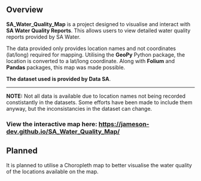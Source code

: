 ## Overview

**SA_Water_Quality_Map** is a project designed to visualise and interact with **SA Water Quality Reports**. This allows users to view detailed water quality reports provided by SA Water.

The data provided only provides location names and not coordinates (lat/long) required for mapping. Utilising the **GeoPy** Python package, the location is converted to a lat/long coordinate. Along with **Folium** and **Pandas** packages, this map was made possible.

**The dataset used is provided by Data SA**.

---

**NOTE:** Not all data is available due to location names not being recorded constistantly in the datasets. Some efforts have been made to include them anyway, but the inconsistancies in the dataset can change.

### **View the interactive map here: https://jameson-dev.github.io/SA_Water_Quality_Map/**

## Planned

It is planned to utilise a Choropleth map to better visualise the water quality of the locations available on the map.
